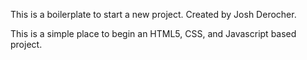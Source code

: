 This is a boilerplate to start a new project.
Created by Josh Derocher.

This is a simple place to begin an HTML5, CSS, and Javascript based project.
